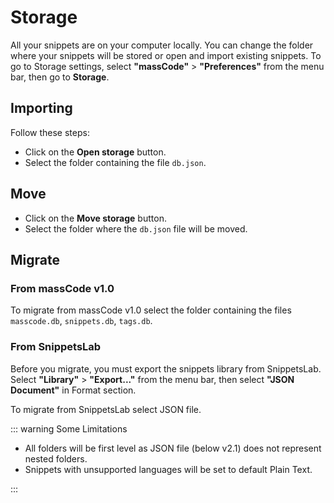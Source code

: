 # Storage

All your snippets are on your computer locally. You can change the folder where your snippets will be stored or open and import existing snippets. To go to Storage settings, select **"massCode"** > **"Preferences"** from the menu bar, then go to **Storage**.

## Importing

Follow these steps:

- Click on the **Open storage** button.
- Select the folder containing the file `db.json`.

## Move

- Click on the **Move storage** button.
- Select the folder where the `db.json` file will be moved.

## Migrate

### From massCode v1.0

To migrate from massCode v1.0 select the folder containing the files `masscode.db`, `snippets.db`, `tags.db`.

### From SnippetsLab

Before you migrate, you must export the snippets library from SnippetsLab. Select **"Library"** > **"Export..."** from the menu bar, then select **"JSON Document"** in Format section.

To migrate from SnippetsLab select JSON file.

::: warning Some Limitations

- All folders will be first level as JSON file (below v2.1) does not represent nested folders.
- Snippets with unsupported languages will be set to default Plain Text.

:::
